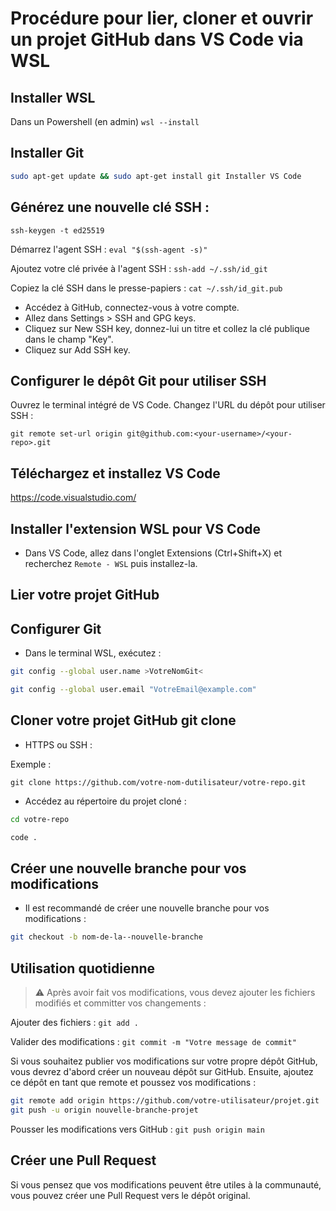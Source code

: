 # Procédure pour lier, cloner et ouvrir un projet GitHub dans VS Code via WSL 

## Installer WSL

Dans un Powershell (en admin) `wsl --install`
## Installer Git
```bash
sudo apt-get update && sudo apt-get install git Installer VS Code
```

## Générez une nouvelle clé SSH :

`ssh-keygen -t ed25519`

Démarrez l'agent SSH : `eval "$(ssh-agent -s)"`

Ajoutez votre clé privée à l'agent SSH :
`ssh-add ~/.ssh/id_git`

Copiez la clé SSH dans le presse-papiers :
`cat ~/.ssh/id_git.pub`

* Accédez à GitHub, connectez-vous à votre compte.
* Allez dans Settings > SSH and GPG keys.
* Cliquez sur New SSH key, donnez-lui un titre et collez la clé publique dans le champ "Key".
* Cliquez sur Add SSH key.


## Configurer le dépôt Git pour utiliser SSH
Ouvrez le terminal intégré de VS Code.
Changez l'URL du dépôt pour utiliser SSH :

`git remote set-url origin git@github.com:<your-username>/<your-repo>.git`



## Téléchargez et installez VS Code

https://code.visualstudio.com/

## Installer l'extension WSL pour VS Code
* Dans VS Code, allez dans l'onglet Extensions (Ctrl+Shift+X) et recherchez `Remote - WSL` puis installez-la.

## Lier votre projet GitHub
## Configurer Git
* Dans le terminal WSL, exécutez :
```bash
git config --global user.name >VotreNomGit< 
```
```bash
git config --global user.email "VotreEmail@example.com" 
```
## Cloner votre projet GitHub git clone 
* HTTPS ou SSH :

Exemple : 

`git clone https://github.com/votre-nom-dutilisateur/votre-repo.git`

* Accédez au répertoire du projet cloné :

```bash
cd votre-repo
```
```bash
code .
```

## Créer une nouvelle branche pour vos modifications
* Il est recommandé de créer une nouvelle branche pour vos modifications :

```bash
git checkout -b nom-de-la--nouvelle-branche
```

## Utilisation quotidienne

> ⚠️ Après avoir fait vos modifications, vous devez ajouter les fichiers modifiés et committer vos changements :

Ajouter des fichiers : `git add .`

Valider des modifications : `git commit -m "Votre message de commit"`

Si vous souhaitez publier vos modifications sur votre propre dépôt GitHub, vous devrez d'abord créer un nouveau dépôt sur GitHub. Ensuite, ajoutez ce dépôt en tant que remote et poussez vos modifications :

```bash
git remote add origin https://github.com/votre-utilisateur/projet.git
git push -u origin nouvelle-branche-projet
```

Pousser les modifications vers GitHub : `git push origin main`


## Créer une Pull Request
Si vous pensez que vos modifications peuvent être utiles à la communauté, vous pouvez créer une Pull Request vers le dépôt original.
